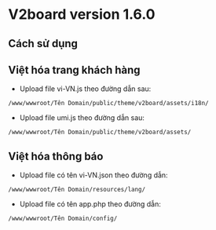 # V2board version 1.6.0
Cách sử dụng
---------------------------------------------------------------------------------  
  Việt hóa trang khách hàng
---------------------------------------------------------------------------------   
- Upload file vi-VN.js theo đường dẫn sau:

`/www/wwwroot/Tên Domain/public/theme/v2board/assets/i18n/`

- Upload file umi.js theo đường dẫn sau:

`/www/wwwroot/Tên Domain/public/theme/v2board/assets/`

  Việt hóa thông báo
--------------------------------------------------------------------------------- 
- Upload file có tên vi-VN.json theo đường dẫn:

`/www/wwwroot/Tên Domain/resources/lang/`

- Upload file có tên app.php theo đường dẫn:

`/www/wwwroot/Tên Domain/config/`
